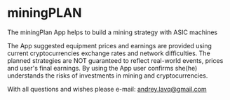 # miningPLAN
The miningPlan App helps to build a mining strategy with ASIC machines 

The App suggested equipment prices and earnings are provided using current cryptocurrencies exchange rates and network difficulties. The planned strategies are NOT guaranteed to reflect real-world events, prices and user's final earnings. By using the App user confirms she(he) understands the risks of investments in mining and cryptocurrencies.

With all questions and wishes please e-mail: andrey.lavq@gmail.com
